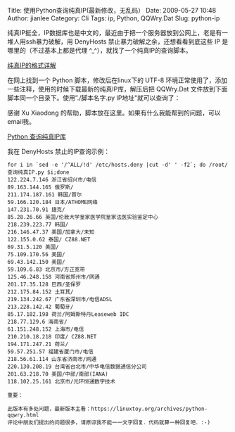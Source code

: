 Title: 使用Python查询纯真IP(最新修改，无乱码）
Date: 2009-05-27 10:48
Author: jianlee
Category: Cli
Tags: ip, Python, QQWry.Dat
Slug: python-ip

纯真IP挺全，IP数据库也是中文的，最近由于把一个服务器放到公网上，老是有一堆人用ssh暴力破解，用
DenyHosts 禁止暴力破解之余，还想看看到底这些 IP 是
哪里的（不过基本上都是代理 ^\_^），就找了一个纯真IP的查询脚本。

[纯真IP的格式详解](http://lumaqq.linuxsir.org/article/qqwry_format_detail.html)

在网上找到一个 Python 脚本，修改后在linux下的 UTF-8
环境正常使用了，添加一些注释，使用的时候下载最新的纯真IP库，解压后把
QQWry.Dat 文件放到下面脚本同一个目录下。使用”./脚本名字.py
IP地址"就可以查询了：

感谢 Xu Xiaodong
的帮助，脚本放在这里。如果有什么我能帮到的问题，可以email我。

[Python 查询纯真IP库](http://i.linuxtoy.org/files/pyip.py)

我在 DenyHosts 禁止的IP查询示例：

    for i in `sed -e '/^ALL/!d' /etc/hosts.deny |cut -d' ' -f2`; do /root/查询纯真IP.py $i;done
    122.224.7.146 浙江省绍兴市/电信
    89.163.144.165 俄罗斯/
    211.174.187.161 韩国/首尔
    59.166.120.184 日本/ATHOME网络
    147.231.70.91 捷克/
    85.28.26.66 英国/伦敦大学皇家医学院皇家法医实验鉴定中心
    218.239.223.77 韩国/
    216.146.47.37 美国/加拿大/未知
    122.155.0.62 泰国/ CZ88.NET
    69.31.5.120 美国/
    75.109.170.56 美国/
    69.43.142.150 美国/
    59.109.6.83 北京市/方正宽带
    125.46.248.158 河南省郑州市/网通
    201.17.35.128 巴西/圣保罗
    212.175.84.152 土耳其/
    219.134.242.67 广东省深圳市/电信ADSL
    213.228.142.42 葡萄牙/
    85.17.182.198 荷兰/阿姆斯特丹Leaseweb IDC
    218.77.129.6 海南省/
    61.151.248.152 上海市/电信
    210.210.18.218 印度/ CZ88.NET
    194.171.247.21 荷兰/
    59.57.251.57 福建省厦门市/电信
    218.56.61.114 山东省济南市/网通
    220.130.208.19 台湾省台北市/中华电信数据通信分公司
    201.63.218.70 美国/中部/南部(IANA)
    118.102.25.161 北京市/光环恒通数字技术

    重要：

    此版本有多处问题，最新版本主看：https://linuxtoy.org/archives/python-qqwry.html
    评论中朋友们提出的问题很多，请原谅我不能一一文字回复．代码就算一种回复吧．:-)
